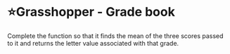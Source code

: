 # :star:Grasshopper - Grade book

Complete the function so that it finds the mean of the three scores passed to it and returns the letter value associated with that grade.